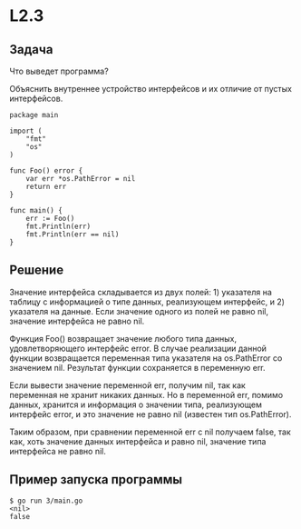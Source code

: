 # L2.3

## Задача

Что выведет программа?

Объяснить внутреннее устройство интерфейсов и их отличие от пустых интерфейсов.
```
package main

import (
    "fmt"
    "os"
)

func Foo() error {
    var err *os.PathError = nil
    return err
}

func main() {
    err := Foo()
    fmt.Println(err)
    fmt.Println(err == nil)
}
```

## Решение

Значение интерфейса складывается из двух полей: 1) указателя на таблицу с информацией о типе данных, реализующем интерфейс, и 2) указателя на данные. Если значение одного из полей не равно nil, значение интерфейса не равно nil.

Функция Foo() возвращает значение любого типа данных, удовлетворяющего интерфейс error. В случае реализации данной функции возвращается переменная типа указателя на os.PathError со значением nil. Результат функции сохраняется в переменную err.

Если вывести значение переменной err, получим nil, так как переменная не хранит никаких данных. Но в переменной err, помимо данных, хранится и информация о значении типа, реализующем интерфейс error, и это значение не равно nil (известен тип os.PathError).

Таким образом, при сравнении переменной err с nil получаем false, так как, хоть значение данных интерфейса и равно nil, значение типа интерфейса не равно nil.

## Пример запуска программы

```
$ go run 3/main.go
<nil>
false
```